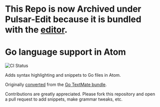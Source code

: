 # This Repo is now Archived under Pulsar-Edit because it is bundled with the [editor](https://github.com/pulsar-edit/pulsar/tree/master/packages#core-packages).

# Go language support in Atom
![CI Status](https://github.com/atom/language-go/actions/workflows/main.yml/badge.svg)

Adds syntax highlighting and snippets to Go files in Atom.

Originally [converted](http://flight-manual.atom.io/hacking-atom/sections/converting-from-textmate) from the [Go TextMate bundle](https://github.com/rsms/Go.tmbundle).

Contributions are greatly appreciated. Please fork this repository and open a pull request to add snippets, make grammar tweaks, etc.

